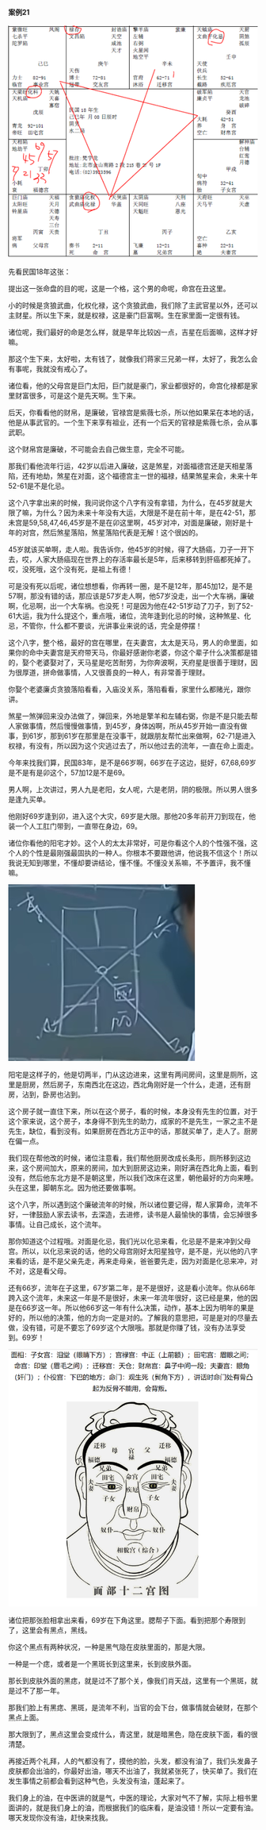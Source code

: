 #### 案例21

![图片](../img/案例21巳.jpg)

先看民国18年这张：

提出这一张命盘的目的呢，这是一个格，这个男的命呢，命宫在丑这里。

小的时候是贪狼武曲，化权化禄，这个贪狼武曲，我们除了主武官星以外，还可以主财星。所以生下来，就是权禄，这是豪门巨富啊。生在家里面一定很有钱。

诸位呢，我们最好的命是怎么样，就是早年比较凶一点，吉星在后面嘛，这样才好嘛。

那这个生下来，太好啦，太有钱了，就像我们蒋家三兄弟一样，太好了，我怎么会有事呢，我就没有戒心了。

诸位看，他的父母宫是巨门太阳，巨门就是豪门，家业都很好的，命宫化禄都是家里财富很多，可是这个是先天啊。生下来。

后天，你看看他的财帛，是廉破，官禄宫是紫薇七杀，所以他如果呆在本地的话，他是从事武官的。一个生下来享有祖业，还有一个后天的官禄是紫薇七杀，会从事武职。

这个财帛宫是廉破，不可能会去自己做生意，完全不可能。

那我们看他流年行运，42岁以后进入廉破，这是煞星，对面福德宫还是天相星落陷，还有地劫，煞星在对面，这个福德宫主一世的福禄，结果煞星来会，未来十年52-61是不是化忌。

这个八字拿出来的时候，我问说你这个八字有没有拿错，为什么，在45岁就是大限了嘛，为什么？因为未来十年没有大运，大限是不是在前十年，是在42-51，那未宫是59,58,47,46,45岁是不是在卯这里啊，45岁对冲，对面是廉破，刚好是十年的对宫，然后煞星落陷，煞星落陷代表是无解！这个很凶的。

45岁就该买单啊，走人啦。我告诉你，他45岁的时候，得了大肠癌，刀子一开下去，哎，人家大肠癌现在世界上的存活率最长是5年，后来移转到肝癌都死掉了。哎，没死哦，这个没有死，是祖上有德！

可是没有死以后呢，诸位想想看，你再转一圈，是不是12年，那45加12，是不是57啊，那没有错的话，那应该是57岁走人啊，他57岁没走，出一个大车祸，廉破啊，化忌啊，出一个大车祸。也没死！可是因为他在42-51岁动了刀子，到了52-61大运，我为什么提这个，重点哦，诸位，流年逢到化忌的时候，这种煞星、化忌，不管你，什么都不要谈，光讲事业来说的话，完全是停摆！

这个八字，整个格，最好的宫在哪里，在夫妻宫，太太是天马，男人的命里面，如果你的命中夫妻宫是天府带天马，你最好感谢你老婆，你这个辈子什么决策都是错的，娶个老婆娶对了，天马星是吃苦耐劳，为你奔波啊，天府星是很善于理财，因为很厚道，拼命做事情，人又很善良的一种人，有非常善于理财。

你娶个老婆廉贞贪狼落陷看看，入庙没关系，落陷看看，家里什么都赌光，跟你讲。

煞星一煞弹回来没办法做了，弹回来，外地是擎羊和左辅右弼，你是不是只能去帮人家做事情，然后慢慢做事情，到45岁，身体凶啊，所从45岁开始一直没有做事，到61岁，那到61岁在那里是在没事干，就跟朋友帮忙出来做啊，62-71是进入权禄，有没有，所以因为这个灾逃过去了，所以他过去的流年，一直在命上面走。

今年来找我们算，民国83年，是不是66岁啊，66岁在子这边，挺好，67,68,69岁是不是有是卯这个，57加12是不是69。

男人啊，上次讲过，男人九是老阳，女人呢，六是老阴，阴的极限。所以男人很多是逢九买单。

他刚好69岁逢到卯，进入这个大灾，69岁是大限。那他20多年前开刀到现在，他装一个人工肛门带到，一直带在身边，69。

诸位你看他的阳宅才妙。这个人的太太非常好，可是你看这个人的个性强不强，这个人的个性是最刚强最固执的一种人。你根本不要跟他讲，他说我不信这个！所以我说无知到哪里，不懂却要讲结论，懂不懂。不懂没关系嘛，不予置评，我不懂嘛。

![图片](../img/案例21阳宅.jpg)

阳宅是这样子的，他是切两半，门从这边进来，这里有两间房间，这里是厕所，这里是厨房，然后房子，东南西北在这边，西北角刚好是一个什么，走道，还有厨房，沾到，卧房也沾到。

这个房子就一直住下来，所以在这个房子，看的时候，本身没有先生的位置，对于这个家来说，这个房子，本身得不到先生的助力，成家的不是先生，一家之主不是先生，缺位，看到没有。如果厨房在西北方正中的话，那就买单了，走人了。厨房在偏一点。

我们现在帮他改的时候，诸位注意看，我们帮他厨房改成长条形，厕所移到这边来，这个房间加大，原来的房间，加大到厨房这边来，刚好满在西北角上面，看到没有，然后他东北方是不是朝这里，所以我们改床在这里，朝他最好的方向来睡。头在这里，脚朝东北。因为他还要做事啊。

这个八字，所以遇到这个廉破流年的时候，所以诸位要记得，帮人家算命，流年不好，一律鼓励人家去读书，去深造，去进修，读书是人最愉快的事情，会忘掉很多事情。让自己成长，这个流年。

那你知道这个过程哦。对面是化忌，我们光以化忌来看，化忌是不是来冲到父母宫。所以，以化忌来说的话，他的父母宫刚好太阳星独守，是不是，光以他的八字来看的话，是不是父亲先走，再来走母亲，爸爸要先走，因为对面是化忌来冲，对不对，这是看父母。

还有66岁，流年在子这里，67岁第二年，是不是很好，这是看小流年。你从66年跨入这个流年，未来这一年是不是很好，未来一年流年很好，这已经是果，他的因是在66岁这一年。所以他66岁这一年有什么决策，动作，基本上因为明年的果是好的，所以他的决策，他的方向一定是对的。了解我的意思把，可是是对的尽量去做，没有错，可是不要忘了69岁这个大限哦。那就是你赚了钱，没有办法享受到。69岁！

![图片](../img/面相图.jpg)

诸位把那张脸相拿出来看，69岁在下角这里。腮帮子下面。看到把那个寿限到了，这里会有黑点，黑线。

你这个黑点有两种状况，一种是黑气隐在皮肤里面的，那是大限。

一种是一个痣，或者是一个黑斑长到这里来，长到皮肤外面。

那长到皮肤外面的黑痣，就是过不了那个关，像我们肖天战，这里有一个黑斑，就是过不了那一年。

那我们脸上有黑痣、黑斑，是流年不利，当官的会下台，做事情就会破财，在那个黑点上面。

那大限到了，黑点这里会变成什么，青这里，就是暗黑色，隐在皮肤下面，看的很清楚。

再接近两个礼拜，人的气都没有了，摸他的脸，头发，都没有油了，我们头发鼻子皮肤都会出油的，你最好出油，哪天不出油了，我就紧张死了，快买单了。我们在发生事情之前都会看到这种气色，头发没有油，蓬起来了。

我们身上的油，在中医讲的就是气，中医的理论，大家对气不了解，实际上相书里面讲的，就是我们身上的油，而根据我们的临床看，是油没错！所以一定要有油。哪天发现你没有油，赶快来找我。